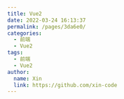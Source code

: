 ```yaml
---
title: Vue2
date: 2022-03-24 16:13:37
permalink: /pages/3da6e0/
categories:
  - 前端
  - Vue2
tags:
  - 前端
  - Vue2
author:
  name: Xin
  link: https://github.com/xin-code
---
```

